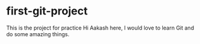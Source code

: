 # first-git-project
This is the project for practice 
Hi Aakash here, 
I would love to learn Git and do some amazing things.

